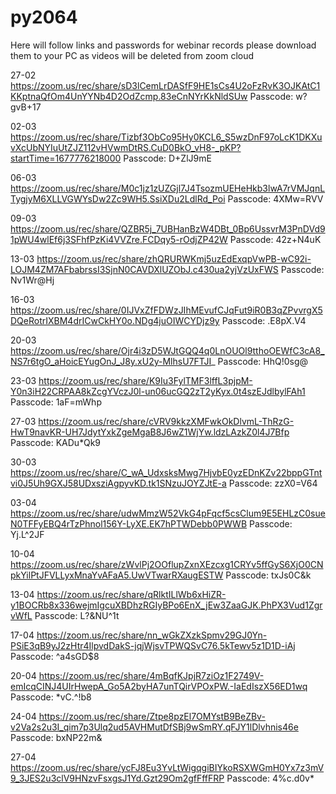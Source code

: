 # py2064

Here will follow links and passwords for webinar records please download them to your PC as videos will be deleted from zoom cloud


27-02
https://zoom.us/rec/share/sD3lCemLrDASfF9HE1sCs4U2oFzRvK3OJKAtC1KKptnaQfOm4UnYYNb4D2OdZcmp.83eCnNYrKkNldSUw 
Passcode: w?gvB+17

02-03
https://zoom.us/rec/share/Tizbf3ObCo95Hy0KCL6_S5wzDnF97oLcK1DKXuvXcUbNYIuUtZJZ112vHVwmDtRS.CuD0BkO_vH8-_pKP?startTime=1677776218000
Passcode: D+ZlJ9mE

06-03
https://zoom.us/rec/share/M0c1jz1zUZGjl7J4TsozmUEHeHkb3lwA7rVMJqnLTygjyM6XLLVGWYsDw2Zc9WH5.SsiXDu2LdlRd_Poi 
Passcode: 4XMw=RVV

09-03
https://zoom.us/rec/share/QZBR5j_7UBHanBzW4DBt_0Bp6UssvrM3PnDVd91pWU4wlEf6j3SFhfPzKi4VVZre.FCDqy5-rOdjZP42W 
Passcode: 42z+N4uK

13-03
https://zoom.us/rec/share/zhQRURWKmj5uzEdExqpVwPB-wC92i-LOJM4ZM7AFbabrssI3SjnN0CAVDXlUZObJ.c430ua2yjVzUxFWS 
Passcode: Nv1Wr@Hj

16-03
https://zoom.us/rec/share/0IJVxZfFDWzJIhMEvufCJqFut9iR0B3qZPvvrgX5DQeRotrIXBM4drICwCkHY0o.NDg4juOIWCYDjz9y 
Passcode: .E8pX.V4

20-03 
https://zoom.us/rec/share/Ojr4i3zD5WJtGQQ4q0LnOUOl9tthoOEWfC3cA8_NS7r6tgO_aHoicEYugOnJ_J8y.xU2y-MlhsU7FTJI_ 
Passcode: HhQ!0sg@

23-03
https://zoom.us/rec/share/K9Iu3FylTMF3lffL3pjpM-Y0n3iH22CRPAA8kZcgYVczJ0l-un06ucGQ2zT2yKyx.0t4szEJdlbylFAh1 
Passcode: 1aF=mWhp

27-03
https://zoom.us/rec/share/cVRV9kkzXMFwkOkDlvmL-ThRzG-HwT9navKR-UH7JdytYxkZgeMgaB8J6wZ1WjYw.ldzLAzkZ0l4J7Bfp 
Passcode: KADu*Qk9

30-03
https://zoom.us/rec/share/C_wA_UdxsksMwg7HjvbE0yzEDnKZv22bppGTntvi0J5Uh9GXJ58UDxsziAgpyvKD.tk1SNzuJOYZJtE-a 
Passcode: zzX0=V64

03-04
https://zoom.us/rec/share/udwMmzW52VkG4pFqcf5csClum9E5EHLzC0sueN0TFFyEBQ4rTzPhnol156Y-LyXE.EK7hPTWDebb0PWWB 
Passcode: Yj.L^2JF

10-04
https://zoom.us/rec/share/zWvlPj2OOflupZxnXEzcxg1CRYv5ffGyS6XjO0CNpkYilPtJFVLLyxMnaYvAFaA5.UwVTwarRXaugESTW 
Passcode: txJs0C&k

13-04
https://zoom.us/rec/share/qRlktILlWb6xHiZR-y1BOCRb8x336wejmIgcuXBDhzRGIyBPo6EnX_jEw3ZaaGJK.PhPX3Vud1ZgrvWfL 
Passcode: L?&NU^1t


17-04
https://zoom.us/rec/share/nn_wGkZXzkSpmv29GJ0Yn-PSiE3qB9yJ2zHtr4IlpvdDakS-jqjWjsvTPWQSvC76.5kTewv5z1D1D-iAj 
Passcode: ^a4sGD$8

20-04
https://zoom.us/rec/share/4mBqfKJpjR7ziOz1F2749V-emIcqCINJ4UIrHwepA_Go5A2byHA7unTQirVPOxPW.-IaEdIszX56ED1wq 
Passcode: *vC.^!b8

24-04
https://zoom.us/rec/share/Ztpe8pzEl7OMYstB9BeZBv-v2Va2s2u3I_qim7p3Ulq2ud5AVHMutDfSBj9wSmRY.qFJY1lDlvhnis46e 
Passcode: bxNP22m&

27-04
https://zoom.us/rec/share/ycFJ8Eu3YvLtWigqgiBIYkoRSXWGmH0Yx7z3mV9_3JES2u3clV9HNzvFsxgsJ1Yd.Gzt29Om2gfFffFRP 
Passcode: 4%c.d0v*